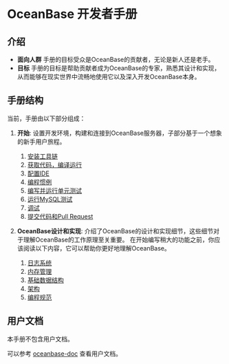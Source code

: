 # OceanBase 开发者手册

## 介绍

* **面向人群** 手册的目标受众是OceanBase的贡献者，无论是新人还是老手。
* **目标** 手册的目标是帮助贡献者成为OceanBase的专家，熟悉其设计和实现，从而能够在现实世界中流畅地使用它以及深入开发OceanBase本身。

## 手册结构

当前，手册由以下部分组成：

1. **开始**: 设置开发环境，构建和连接到OceanBase服务器，子部分基于一个想象的新手用户旅程。
    1. [安装工具链](toolchain.md)
    2. [获取代码，编译运行](build-and-run.md)
    3. [配置IDE](ide-settings.md)
    4. [编程惯例](coding-convension.md)
    5. [编写并运行单元测试](unittest.md)
    6. [运行MySQL测试](mysqltest.md)
    7. [调试](debug.md)
    8. [提交代码和Pull Request](contributing.md)

2. **OceanBase设计和实现**: 介绍了OceanBase的设计和实现细节，这些细节对于理解OceanBase的工作原理至关重要。
    在开始编写稍大的功能之前，你应该阅读以下内容，它可以帮助你更好地理解OceanBase。
   
    1. [日志系统](logging.md)
    2. [内存管理](memory.md)
    3. [基础数据结构](container.md)
    4. [架构](architecture.md)
    5. [编程规范](coding_standard.md)

## 用户文档

本手册不包含用户文档。

可以参考 [oceanbase-doc](https://github.com/oceanbase/oceanbase-doc) 查看用户文档。
